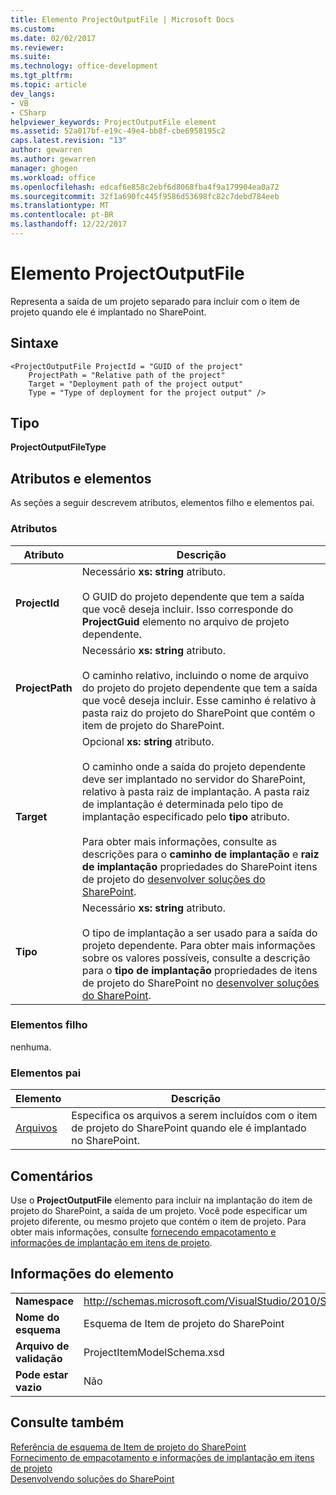 ```yaml
---
title: Elemento ProjectOutputFile | Microsoft Docs
ms.custom: 
ms.date: 02/02/2017
ms.reviewer: 
ms.suite: 
ms.technology: office-development
ms.tgt_pltfrm: 
ms.topic: article
dev_langs:
- VB
- CSharp
helpviewer_keywords: ProjectOutputFile element
ms.assetid: 52a017bf-e19c-49e4-bb8f-cbe6958195c2
caps.latest.revision: "13"
author: gewarren
ms.author: gewarren
manager: ghogen
ms.workload: office
ms.openlocfilehash: edcaf6e858c2ebf6d8068fba4f9a179904ea0a72
ms.sourcegitcommit: 32f1a690fc445f9586d53698fc82c7debd784eeb
ms.translationtype: MT
ms.contentlocale: pt-BR
ms.lasthandoff: 12/22/2017
---
```

# <a name="projectoutputfile-element"></a>Elemento ProjectOutputFile
  Representa a saída de um projeto separado para incluir com o item de projeto quando ele é implantado no SharePoint.  
  
## <a name="syntax"></a>Sintaxe  
  
```  
<ProjectOutputFile ProjectId = "GUID of the project"  
    ProjectPath = "Relative path of the project"  
    Target = "Deployment path of the project output"  
    Type = "Type of deployment for the project output" />  
```  
  
## <a name="type"></a>Tipo  
 **ProjectOutputFileType**  
  
## <a name="attributes-and-elements"></a>Atributos e elementos  
 As seções a seguir descrevem atributos, elementos filho e elementos pai.  
  
### <a name="attributes"></a>Atributos  
  
|Atributo|Descrição|  
|---------------|-----------------|  
|**ProjectId**|Necessário **xs: string** atributo.<br /><br /> O GUID do projeto dependente que tem a saída que você deseja incluir. Isso corresponde do **ProjectGuid** elemento no arquivo de projeto dependente.|  
|**ProjectPath**|Necessário **xs: string** atributo.<br /><br /> O caminho relativo, incluindo o nome de arquivo do projeto do projeto dependente que tem a saída que você deseja incluir. Esse caminho é relativo à pasta raiz do projeto do SharePoint que contém o item de projeto do SharePoint.|  
|**Target**|Opcional **xs: string** atributo.<br /><br /> O caminho onde a saída do projeto dependente deve ser implantado no servidor do SharePoint, relativo à pasta raiz de implantação. A pasta raiz de implantação é determinada pelo tipo de implantação especificado pelo **tipo** atributo.<br /><br /> Para obter mais informações, consulte as descrições para o **caminho de implantação** e **raiz de implantação** propriedades do SharePoint itens de projeto do [desenvolver soluções do SharePoint](../sharepoint/developing-sharepoint-solutions.md).|  
|**Tipo**|Necessário **xs: string** atributo.<br /><br /> O tipo de implantação a ser usado para a saída do projeto dependente. Para obter mais informações sobre os valores possíveis, consulte a descrição para o **tipo de implantação** propriedades de itens de projeto do SharePoint no [desenvolver soluções do SharePoint](../sharepoint/developing-sharepoint-solutions.md).|  
  
### <a name="child-elements"></a>Elementos filho  
 nenhuma.  
  
### <a name="parent-elements"></a>Elementos pai  
  
|Elemento|Descrição|  
|-------------|-----------------|  
|[Arquivos](../sharepoint/files-element.md)|Especifica os arquivos a serem incluídos com o item de projeto do SharePoint quando ele é implantado no SharePoint.|  
  
## <a name="remarks"></a>Comentários  
 Use o **ProjectOutputFile** elemento para incluir na implantação do item de projeto do SharePoint, a saída de um projeto. Você pode especificar um projeto diferente, ou mesmo projeto que contém o item de projeto. Para obter mais informações, consulte [fornecendo empacotamento e informações de implantação em itens de projeto](../sharepoint/providing-packaging-and-deployment-information-in-project-items.md).  
  
## <a name="element-information"></a>Informações do elemento  
  
|||  
|-|-|  
|**Namespace**|http://schemas.microsoft.com/VisualStudio/2010/SharePointTools/SharePointProjectItemModel|  
|**Nome do esquema**|Esquema de Item de projeto do SharePoint|  
|**Arquivo de validação**|ProjectItemModelSchema.xsd|  
|**Pode estar vazio**|Não|  
  
## <a name="see-also"></a>Consulte também  
 [Referência de esquema de Item de projeto do SharePoint](../sharepoint/sharepoint-project-item-schema-reference.md)   
 [Fornecimento de empacotamento e informações de implantação em itens de projeto](../sharepoint/providing-packaging-and-deployment-information-in-project-items.md)   
 [Desenvolvendo soluções do SharePoint](../sharepoint/developing-sharepoint-solutions.md)  
  
  